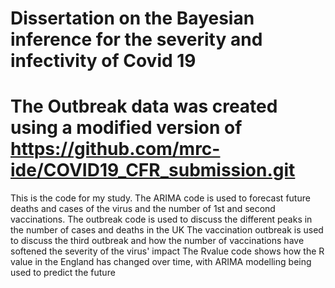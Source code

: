 # Dissertation on the Bayesian inference for the severity and infectivity of Covid 19
#  The Outbreak data was created using a modified version of https://github.com/mrc-ide/COVID19_CFR_submission.git
This is the code for my study. The ARIMA code is used to forecast future deaths and cases of the virus and the number of 1st and second vaccinations.
The outbreak code is used to discuss the different peaks in the number of cases and deaths in the UK
The vaccination outbreak is used to discuss the third outbreak and how the number of vaccinations have softened the severity of the virus' impact
The Rvalue code shows how the R value in the England has changed over time, with ARIMA modelling being used to predict the future
